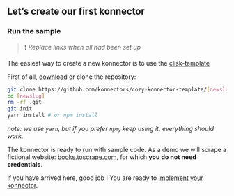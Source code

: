 ## Let’s create our first konnector
### Run the sample

>  ❗ _Replace links when all had been set up_

The easiest way to create a new konnector is to use the [clisk-template](https://github.com/konnectors/cozy-konnector-template)


First of all, [download](https://github.com/konnectors/cozy-konnector-template) or clone the repository:

```sh
git clone https://github.com/konnectors/cozy-konnector-template/[newslug]
cd [newslug]
rm -rf .git
git init
yarn install # or npm install
```

_note: we use `yarn`, but if you prefer `npm`, keep using it, everything should work._

The konnector is ready to run with sample code.
As a demo we will scrape a fictional website: [books.toscrape.com](http://books.toscrape.com), for which **you do not need credentials**.

If you have arrived here, good job ! You are ready to [implement your konnector](./scrape-data.md).
